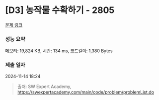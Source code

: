 # [D3] 농작물 수확하기 - 2805 

[문제 링크](https://swexpertacademy.com/main/code/problem/problemDetail.do?contestProbId=AV7GLXqKAWYDFAXB) 

### 성능 요약

메모리: 19,824 KB, 시간: 134 ms, 코드길이: 1,380 Bytes

### 제출 일자

2024-11-14 18:24



> 출처: SW Expert Academy, https://swexpertacademy.com/main/code/problem/problemList.do